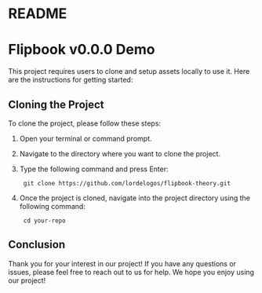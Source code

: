 # README

# Flipbook v0.0.0 Demo
This project requires users to clone and setup assets locally to use it. Here are the instructions for getting started:

## Cloning the Project

To clone the project, please follow these steps:

1. Open your terminal or command prompt.
2. Navigate to the directory where you want to clone the project.
3. Type the following command and press Enter:

        git clone https://github.com/lordelogos/flipbook-theory.git

4. Once the project is cloned, navigate into the project directory using the following command:

        cd your-repo

## Conclusion

Thank you for your interest in our project! If you have any questions or issues, please feel free to reach out to us for help. We hope you enjoy using our project!
